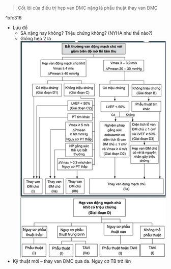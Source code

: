   
> Cốt lõi của điều trị hẹp van ĐMC nặng là phẫu thuật thay van ĐMC  
  
^bfc316  
  
- Lưu đồ  
	- SA nặng hay không? Triệu chứng không? (NYHA như thế nào?)  
	- Giống hẹp 2 lá  
![Buổi 7-Hệ Tim mạch (Nội)-1687360814970.jpeg](./200%20Files/image/image/Bu%E1%BB%95i%207-H%E1%BB%87%20Tim%20m%E1%BA%A1ch%20(N%E1%BB%99i)-1687360814970.jpeg)  
![Buổi 7-Hệ Tim mạch (Nội)-1687360819680.jpeg](./200%20Files/image/image/Bu%E1%BB%95i%207-H%E1%BB%87%20Tim%20m%E1%BA%A1ch%20(N%E1%BB%99i)-1687360819680.jpeg)  
- Kỹ thuật mới – thay van ĐMC qua da. Nguy cơ TB trở lên